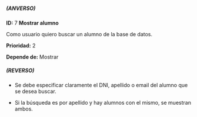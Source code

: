##### (ANVERSO)
**ID:** 7 **Mostrar alumno**

Como usuario quiero buscar un alumno de la base de datos.

**Prioridad:** 2

**Depende de:** Mostrar

##### (REVERSO)
* Se debe especificar claramente el DNI, apellido o email del alumno que se desea buscar.

* Si la búsqueda es por apellido y hay alumnos con el mismo, se muestran ambos.
